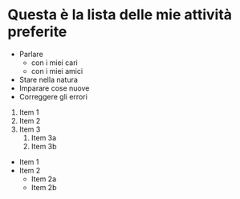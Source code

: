 # Questa è la lista delle mie attività preferite
* Parlare 
    * con i miei cari
    * con i miei amici
* Stare nella natura
* Imparare cose nuove
* Correggere gli errori

1. Item 1
2. Item 2
3. Item 3
   1. Item 3a
   2. Item 3b

* Item 1
* Item 2
  * Item 2a
  * Item 2b

